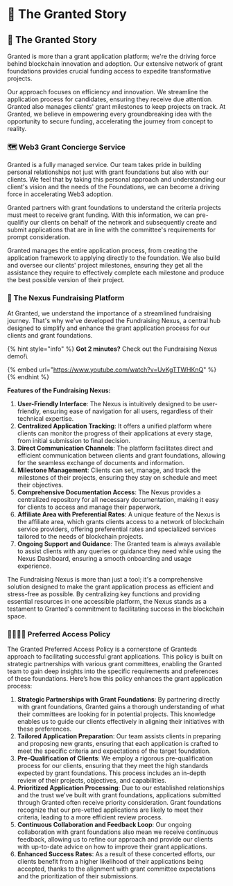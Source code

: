 # 🎍 The Granted Story

## 🪈 The Granted Story

Granted is more than a grant application platform; we're the driving force behind blockchain innovation and adoption. Our extensive network of grant foundations provides crucial funding access to expedite transformative projects.

Our approach focuses on efficiency and innovation. We streamline the application process for candidates, ensuring they receive due attention. Granted also manages clients' grant milestones to keep projects on track. At Granted, we believe in empowering every groundbreaking idea with the opportunity to secure funding, accelerating the journey from concept to reality.

### 🗺️ Web3 Grant Concierge Service

Granted is a fully managed service. Our team takes pride in building personal relationships not just with grant foundations but also with our clients. We feel that by taking this personal approach and understanding our client's vision and the needs of the Foundations, we can become a driving force in accelerating Web3 adoption.

Granted partners with grant foundations to understand the criteria projects must meet to receive grant funding. With this information, we can pre-qualifiy our clients on behalf of the network and subsequently create and submit applications that are in line with the committee's requirements for prompt consideration.

Granted manages the entire application process, from creating the application framework to applying directly to the foundation. We also build and oversee our clients' project milestones, ensuring they get all the assistance they require to effectively complete each milestone and produce the best possible version of their project.

### 📍 The Nexus Fundraising Platform

At Granted, we understand the importance of a streamlined fundraising journey. That's why we've developed the Fundraising Nexus, a central hub designed to simplify and enhance the grant application process for our clients and grant foundations.

{% hint style="info" %}
**Got 2 minutes?** Check out the Fundraising Nexus demo!\


{% embed url="https://www.youtube.com/watch?v=UvKgTTWHKnQ" %}
{% endhint %}

**Features of the Fundraising Nexus:**

1. **User-Friendly Interface**: The Nexus is intuitively designed to be user-friendly, ensuring ease of navigation for all users, regardless of their technical expertise.
2. **Centralized Application Tracking**: It offers a unified platform where clients can monitor the progress of their applications at every stage, from initial submission to final decision.
3. **Direct Communication Channels**: The platform facilitates direct and efficient communication between clients and grant foundations, allowing for the seamless exchange of documents and information.
4. **Milestone Management**: Clients can set, manage, and track the milestones of their projects, ensuring they stay on schedule and meet their objectives.
5. **Comprehensive Documentation Access**: The Nexus provides a centralized repository for all necessary documentation, making it easy for clients to access and manage their paperwork.
6. **Affiliate Area with Preferential Rates**: A unique feature of the Nexus is the affiliate area, which grants clients access to a network of blockchain service providers, offering preferential rates and specialized services tailored to the needs of blockchain projects.
7. **Ongoing Support and Guidance**: The Granted team is always available to assist clients with any queries or guidance they need while using the Nexus Dashboard, ensuring a smooth onboarding and usage experience.

The Fundraising Nexus is more than just a tool; it's a comprehensive solution designed to make the grant application process as efficient and stress-free as possible. By centralizing key functions and providing essential resources in one accessible platform, the Nexus stands as a testament to Granted's commitment to facilitating success in the blockchain space.

### 🫱🏾‍🫲🏼 Preferred Access Policy

The Granted Preferred Access Policy is a cornerstone of Granteds approach to facilitating successful grant applications. This policy is built on strategic partnerships with various grant committees, enabling the Granted team to gain deep insights into the specific requirements and preferences of these foundations. Here’s how this policy enhances the grant application process:

1. **Strategic Partnerships with Grant Foundations**: By partnering directly with grant foundations, Granted gains a thorough understanding of what their committees are looking for in potential projects. This knowledge enables us to guide our clients effectively in aligning their initiatives with these preferences.
2. **Tailored Application Preparation**: Our team assists clients in preparing and proposing new grants, ensuring that each application is crafted to meet the specific criteria and expectations of the target foundation.
3. **Pre-Qualification of Clients**: We employ a rigorous pre-qualification process for our clients, ensuring that they meet the high standards expected by grant foundations. This process includes an in-depth review of their projects, objectives, and capabilities.
4. **Prioritized Application Processing**: Due to our established relationships and the trust we've built with grant foundations, applications submitted through Granted often receive priority consideration. Grant foundations recognize that our pre-vetted applications are likely to meet their criteria, leading to a more efficient review process.
5. **Continuous Collaboration and Feedback Loop**: Our ongoing collaboration with grant foundations also mean we receive continuous feedback, allowing us to refine our approach and provide our clients with up-to-date advice on how to improve their grant applications.
6. **Enhanced Success Rates**: As a result of these concerted efforts, our clients benefit from a higher likelihood of their applications being accepted, thanks to the alignment with grant committee expectations and the prioritization of their submissions.

